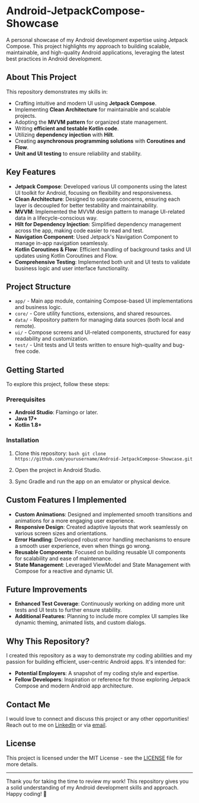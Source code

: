 # Android-JetpackCompose-Showcase

A personal showcase of my Android development expertise using Jetpack Compose. This project highlights my approach to building scalable, maintainable, and high-quality Android applications, leveraging the latest best practices in Android development.

## About This Project
This repository demonstrates my skills in:
- Crafting intuitive and modern UI using **Jetpack Compose**.
- Implementing **Clean Architecture** for maintainable and scalable projects.
- Adopting the **MVVM pattern** for organized state management.
- Writing **efficient and testable Kotlin code**.
- Utilizing **dependency injection** with **Hilt**.
- Creating **asynchronous programming solutions** with **Coroutines and Flow**.
- **Unit and UI testing** to ensure reliability and stability.

## Key Features
- **Jetpack Compose**: Developed various UI components using the latest UI toolkit for Android, focusing on flexibility and responsiveness.
- **Clean Architecture**: Designed to separate concerns, ensuring each layer is decoupled for better testability and maintainability.
- **MVVM**: Implemented the MVVM design pattern to manage UI-related data in a lifecycle-conscious way.
- **Hilt for Dependency Injection**: Simplified dependency management across the app, making code easier to read and test.
- **Navigation Component**: Used Jetpack's Navigation Component to manage in-app navigation seamlessly.
- **Kotlin Coroutines & Flow**: Efficient handling of background tasks and UI updates using Kotlin Coroutines and Flow.
- **Comprehensive Testing**: Implemented both unit and UI tests to validate business logic and user interface functionality.

## Project Structure
- `app/` - Main app module, containing Compose-based UI implementations and business logic.
- `core/` - Core utility functions, extensions, and shared resources.
- `data/` - Repository pattern for managing data sources (both local and remote).
- `ui/` - Compose screens and UI-related components, structured for easy readability and customization.
- `test/` - Unit tests and UI tests written to ensure high-quality and bug-free code.

## Getting Started
To explore this project, follow these steps:

### Prerequisites
- **Android Studio**: Flamingo or later.
- **Java 17+**
- **Kotlin 1.8+**

### Installation
1. Clone this repository:
   ``` bash git clone https://github.com/yourusername/Android-JetpackCompose-Showcase.git ```

2. Open the project in Android Studio.
3. Sync Gradle and run the app on an emulator or physical device.

## Custom Features I Implemented
- **Custom Animations**: Designed and implemented smooth transitions and animations for a more engaging user experience.
- **Responsive Design**: Created adaptive layouts that work seamlessly on various screen sizes and orientations.
- **Error Handling**: Developed robust error handling mechanisms to ensure a smooth user experience, even when things go wrong.
- **Reusable Components**: Focused on building reusable UI components for scalability and ease of maintenance.
- **State Management**: Leveraged ViewModel and State Management with Compose for a reactive and dynamic UI.

## Future Improvements
- **Enhanced Test Coverage**: Continuously working on adding more unit tests and UI tests to further ensure stability.
- **Additional Features**: Planning to include more complex UI samples like dynamic theming, animated lists, and custom dialogs.

## Why This Repository?
I created this repository as a way to demonstrate my coding abilities and my passion for building efficient, user-centric Android apps. It's intended for:
- **Potential Employers**: A snapshot of my coding style and expertise.
- **Fellow Developers**: Inspiration or reference for those exploring Jetpack Compose and modern Android app architecture.

## Contact Me
I would love to connect and discuss this project or any other opportunities! Reach out to me on [LinkedIn](https://www.linkedin.com/in/dawoodilyas82/) or via [email](mailto:dawoodilyas82@gmail.com).

## License
This project is licensed under the MIT License - see the [LICENSE](LICENSE) file for more details.

---

Thank you for taking the time to review my work! This repository gives you a solid understanding of my Android development skills and approach. Happy coding! 🚀
